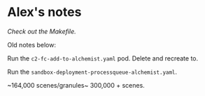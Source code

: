 # Alex's notes

*Check out the Makefile.*

Old notes below:

Run the `c2-fc-add-to-alchemist.yaml` pod. Delete and recreate to.

Run the `sandbox-deployment-processqueue-alchemist.yaml`.


~164,000 scenes/granules~ 300,000 + scenes.
